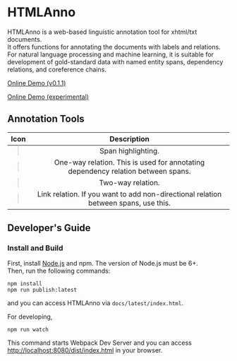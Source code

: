 # HTMLAnno
HTMLAnno is a web-based linguistic annotation tool for xhtml/txt documents.  
It offers functions for annotating the documents with labels and relations.  
For natural language processing and machine learning, it is suitable for development of gold-standard data with named entity spans, dependency relations, and coreference chains.  

[Online Demo (v0.1.1)](https://paperai.github.io/htmlanno/0.1.1)

[Online Demo (experimental)](https://paperai.github.io/htmlanno/latest)

## Annotation Tools
| Icon | Description |
|:---:|:---:|
| <img src="https://github.com/paperai/pdfanno/blob/master/icons/fa-pencil.png" width="7%"> | Span highlighting. |
| <img src="https://github.com/paperai/pdfanno/blob/master/icons/fa-long-arrow-right.png" width="7%"> | One-way relation. This is used for annotating dependency relation between spans. |
| <img src="https://github.com/paperai/pdfanno/blob/master/icons/fa-arrows-h.png" width="7%"> | Two-way relation. |
| <img src="https://github.com/paperai/pdfanno/blob/master/icons/fa-minus.png" width="7%"> | Link relation. If you want to add non-directional relation between spans, use this. |

## Developer's Guide

### Install and Build
First, install [Node.js](https://nodejs.org/) and npm. The version of Node.js must be 6+.  
Then, run the following commands:
```
npm install
npm run publish:latest
```
and you can access HTMLAnno via `docs/latest/index.html`.  

For developing,
```
npm run watch
```
This command starts Webpack Dev Server and you can access [http://localhost:8080/dist/index.html](http://localhost:8080/dist/index.html) in your browser.
